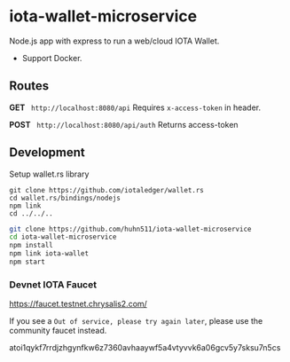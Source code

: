 # iota-wallet-microservice

Node.js app with express to run a web/cloud IOTA Wallet.

- Support Docker.


## Routes

**GET** ` http://localhost:8080/api`
Requires `x-access-token` in header.


**POST** ` http://localhost:8080/api/auth`
Returns access-token

## Development

Setup wallet.rs library
```
git clone https://github.com/iotaledger/wallet.rs
cd wallet.rs/bindings/nodejs
npm link
cd ../../..
```

```bash
git clone https://github.com/huhn511/iota-wallet-microservice
cd iota-wallet-microservice
npm install
npm link iota-wallet
npm start
```


### Devnet IOTA Faucet

https://faucet.testnet.chrysalis2.com/

If you see a `Out of service, please try again later`, please use the community faucet instead.


atoi1qykf7rrdjzhgynfkw6z7360avhaaywf5a4vtyvvk6a06gcv5y7sksu7n5cs
